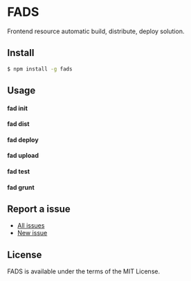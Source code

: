 FADS
===

Frontend resource automatic build, distribute, deploy solution.

## Install

```bash
$ npm install -g fads
```

## Usage

#### fad init

#### fad dist

#### fad deploy

#### fad upload

#### fad test

#### fad grunt

## Report a issue

* [All issues](https://github.com/fadjs/fad/issues)
* [New issue](https://github.com/fadjs/fad/issues/new)

## License

FADS is available under the terms of the MIT License.
